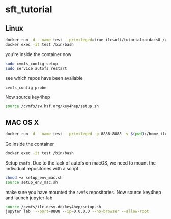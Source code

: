 # sft_tutorial

## Linux

```bash
docker run -d --name test --privileged=true ilcsoft/tutorial:aidacs8 /usr/sbin/init
docker exec -it test /bin/bash
```

you're inside the container now
```bash
sudo cvmfs_config setup
sudo service autofs restart
```

see which repos have been available
```bash
cvmfs_config probe
```

Now source key4hep

```bash
source /cvmfs/sw.hsf.org/key4hep/setup.sh
```

## MAC OS X

```bash
docker run -d --name test --privileged -p 8888:8888 -v $(pwd):/home ilcsoft/tutorial:aidacs8 /usr/sbin/init
```

Go inside the container 
```bash
docker exec -it test /bin/bash
```

Setup `cvmfs`. Due to the lack of autofs on macOS, we need to mount the individual repositories with a script.

```bash
chmod +x setup_env_mac.sh
source setup_env_mac.sh
```
make sure you have mounted the `cvmfs` repositories. Now source key4hep and launch jupyter-lab

```bash
source /cvmfs/ilc.desy.de/key4hep/setup.sh
jupyter lab  --port=8888 --ip=0.0.0.0 --no-browser --allow-root
```

